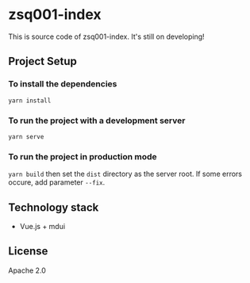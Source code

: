 # zsq001-index
This is source code of zsq001-index.  It's still on developing!
## Project Setup
### To install the dependencies
`yarn install`      

### To run the project with a development server
`yarn serve`

### To run the project in production mode
`yarn build`  then set the `dist` directory as the server root.
If some errors occure, add parameter `--fix`.

## Technology stack
- Vue.js + mdui

## License 
Apache 2.0
